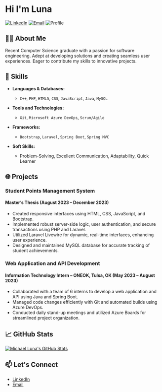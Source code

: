 # Hi I'm Luna

[![LinkedIn](https://img.shields.io/badge/LinkedIn-Connect-blue)](https://linkedin.com/in/michael-j-luna)
[![Email](https://img.shields.io/badge/Email-Contact%20Me-informational)](mailto:michaelluna244@gmail.com)
![Profile](https://komarev.com/ghpvc/?username=MrLuna12e&label=Profile%20Views&color=0e75b6&style=flat)

## 👨‍💻 About Me

Recent Computer Science graduate with a passion for software engineering. Adept at developing solutions and creating seamless user experiences. Eager to contribute my skills to innovative projects.

## 🚀 Skills

- **Languages & Databases:**
  - `C++`, `PHP`, `HTML5`, `CSS`, `JavaScript`, `Java`, `MySQL`

- **Tools and Technologies:**
  - `Git`, `Microsoft Azure DevOps`, `Scrum/Agile`

- **Frameworks:**
  - `Bootstrap`, `Laravel`, `Spring Boot`, `Spring MVC`

- **Soft Skills:**
  - Problem-Solving, Excellent Communication, Adaptability, Quick Learner

## 🌐 Projects

### Student Points Management System
#### Master’s Thesis (August 2023 – December 2023)

- Created responsive interfaces using HTML, CSS, JavaScript, and Bootstrap.
- Implemented robust server-side logic, user authentication, and secure transactions using PHP and Laravel.
- Utilized Laravel Livewire for dynamic, real-time interfaces, enhancing user experience.
- Designed and maintained MySQL database for accurate tracking of student achievements.

### Web Application and API Development
#### Information Technology Intern – ONEOK, Tulsa, OK (May 2023 – August 2023)

- Collaborated with a team of 6 interns to develop a web application and API using Java and Spring Boot.
- Managed code changes efficiently with Git and automated builds using Azure DevOps.
- Conducted daily stand-up meetings and utilized Azure Boards for streamlined project organization.

## 📈 GitHub Stats

[![Michael Luna's GitHub Stats](https://github-readme-stats.vercel.app/api?username=MrLuna12&show_icons=true&theme=dark)](https://github.com/MrLuna12)

## 📫 Let's Connect

- [LinkedIn](https://linkedin.com/in/michael-j-luna)
- [Email](mailto:michaelluna244@gmail.com)

